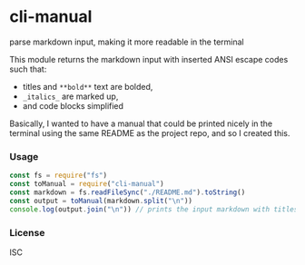 # cli-manual
parse markdown input, making it more readable in the terminal

This module returns the markdown input with inserted ANSI escape codes such that:
* titles and `**bold**` text are bolded, 
* `_italics_` are marked up, 
* and code blocks simplified

Basically, I wanted to have a manual that could be printed nicely in the terminal using the same README as the project repo, and so I created this.


### Usage
```javascript
const fs = require("fs")
const toManual = require("cli-manual")
const markdown = fs.readFileSync("./README.md").toString()
const output = toManual(markdown.split("\n"))
console.log(output.join("\n")) // prints the input markdown with titles and **bold** text bolded, italics marked up, and code blocks simplified
```


### License
ISC
